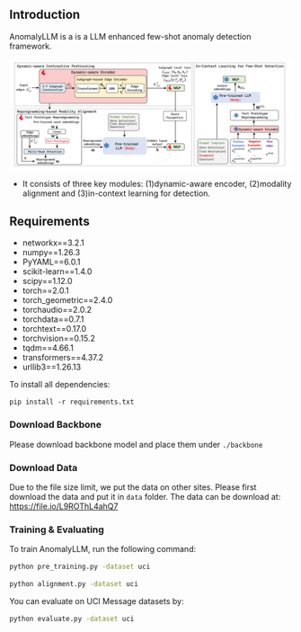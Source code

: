 ## Introduction
AnomalyLLM is a is a LLM enhanced few-shot anomaly detection framework. 

<p align="center">
<img src="./figure/framework.png" alt="" align=center />
</p>

- It consists of three key modules: (1)dynamic-aware encoder, (2)modality alignment and (3)in-context learning for detection. 

## Requirements
- networkx==3.2.1
- numpy==1.26.3
- PyYAML==6.0.1
- scikit-learn==1.4.0
- scipy==1.12.0
- torch==2.0.1
- torch_geometric==2.4.0
- torchaudio==2.0.2
- torchdata==0.7.1
- torchtext==0.17.0
- torchvision==0.15.2
- tqdm==4.66.1
- transformers==4.37.2
- urllib3==1.26.13

To install all dependencies:
```
pip install -r requirements.txt
```
### Download Backbone
Please download backbone model and place them under `./backbone`

### Download Data
Due to the file size limit, we put the data on other sites. Please first download the data and put it in `data` folder. The data can be download at:  https://file.io/L9ROThL4ahQ7

### Training & Evaluating
To train AnomalyLLM, run the following command:
```bash
python pre_training.py -dataset uci
```
```bash
python alignment.py -dataset uci
```
You can evaluate on UCI Message datasets by:
```bash
python evaluate.py -dataset uci
```
